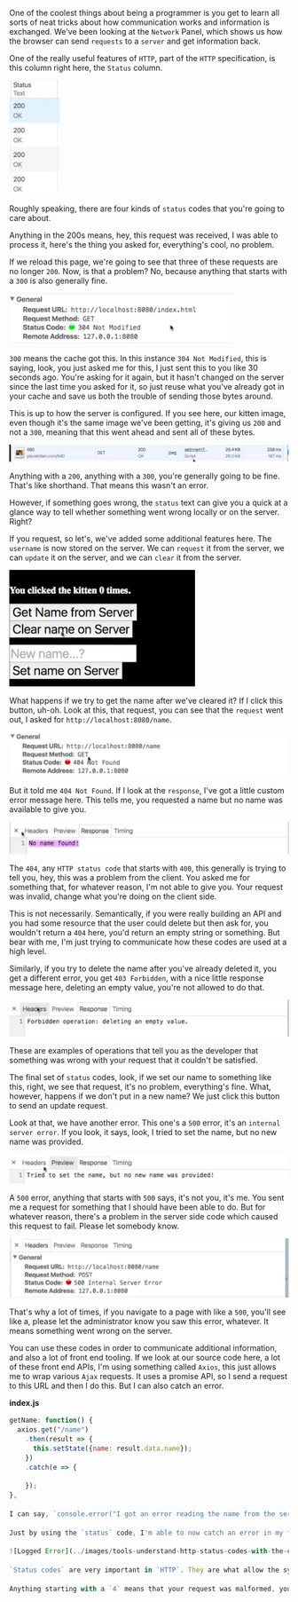 One of the coolest things about being a programmer is you get to learn all sorts of neat tricks about how communication works and information is exchanged. We've been looking at the `Network` Panel, which shows us how the browser can send `requests` to a `server` and get information back.

One of the really useful features of `HTTP`, part of the `HTTP` specification, is this column right here, the `Status` column. 

![Status Column](../images/tools-understand-http-status-codes-with-the-chrome-devtools-status-column.png)

Roughly speaking, there are four kinds of `status` codes that you're going to care about.

Anything in the 200s means, hey, this request was received, I was able to process it, here's the thing you asked for, everything's cool, no problem.

If we reload this page, we're going to see that three of these requests are no longer `200`. Now, is that a problem? No, because anything that starts with a `300` is also generally fine.

![300 Status](../images/tools-understand-http-status-codes-with-the-chrome-devtools-status-300.png)

`300` means the cache got this. In this instance `304 Not Modified`, this is saying, look, you just asked me for this, I just sent this to you like 30 seconds ago. You're asking for it again, but it hasn't changed on the server since the last time you asked for it, so just reuse what you've already got in your cache and save us both the trouble of sending those bytes around.

This is up to how the server is configured. If you see here, our kitten image, even though it's the same image we've been getting, it's giving us `200` and not a `300`, meaning that this went ahead and sent all of these bytes.

![200 Status](../images/tools-understand-http-status-codes-with-the-chrome-devtools-bytes-sent.png)

Anything with a `200`, anything with a `300`, you're generally going to be fine. That's like shorthand. That means this wasn't an error.

However, if something goes wrong, the `status` text can give you a quick at a glance way to tell whether something went wrong locally or on the server. Right?

If you request, so let's, we've added some additional features here. The `username` is now stored on the server. We can `request` it from the server, we can `update` it on the server, and we can `clear` it from the server.

![Username Actions](../images/tools-understand-http-status-codes-with-the-chrome-devtools-username.png)

What happens if we try to get the name after we've cleared it? If I click this button, uh-oh. Look at this, that request, you can see that the `request` went out, I asked for `http://localhost:8080/name`.

![404 Not Found](../images/tools-understand-http-status-codes-with-the-chrome-devtools-404-not-found.png)

But it told me `404 Not Found`. If I look at the `response`, I've got a little custom error message here. This tells me, you requested a name but no name was available to give you.

![Response Error Message](../images/tools-understand-http-status-codes-with-the-chrome-devtools-response-error-message.png)

The `404`, any `HTTP status code` that starts with `400`, this generally is trying to tell you, hey, this was a problem from the client. You asked me for something that, for whatever reason, I'm not able to give you. Your request was invalid, change what you're doing on the client side.

This is not necessarily. Semantically, if you were really building an API and you had some resource that the user could delete but then ask for, you wouldn't return a `404` here, you'd return an empty string or something. But bear with me, I'm just trying to communicate how these codes are used at a high level.

Similarly, if you try to delete the name after you've already deleted it, you get a different error, you get `403 Forbidden`, with a nice little response message here, deleting an empty value, you're not allowed to do that.

![403 Response Message](../images/tools-understand-http-status-codes-with-the-chrome-devtools-403-response-message.png)

These are examples of operations that tell you as the developer that something was wrong with your request that it couldn't be satisfied.

The final set of `status` codes, look, if we set our name to something like this, right, we see that request, it's no problem, everything's fine. What, however, happens if we don't put in a new name? We just click this button to send an update request.

Look at that, we have another error. This one's a `500` error, it's an `internal server error`. If you look, it says, look, I tried to set the name, but no new name was provided.

![500 Response Message](../images/tools-understand-http-status-codes-with-the-chrome-devtools-500-response-message.png)

A `500` error, anything that starts with `500` says, it's not you, it's me. You sent me a request for something that I should have been able to do. But for whatever reason, there's a problem in the server side code which caused this request to fail. Please let somebody know.

![500 Error Header](../images/tools-understand-http-status-codes-with-the-chrome-devtools-500-error-header.png)

That's why a lot of times, if you navigate to a page with like a `500`, you'll see like a, please let the administrator know you saw this error, whatever. It means something went wrong on the server.

You can use these codes in order to communicate additional information, and also a lot of front end tooling. If we look at our source code here, a lot of these front end APIs, I'm using something called `Axios`, this just allows me to wrap various `Ajax` requests. It uses a promise API, so I send a request to this URL and then I do this. But I can also catch an error.

**index.js**
```javascript
getName: function() {
  axios.get("/name")
    .then(result => {
      this.setState({name: result.data.name});
    })
    .catch(e => {

    });
},

I can say, `console.error("I got an error reading the name from the server", e)`, and I can log out that error.

Just by using the `status` code, I'm able to now catch an error in my front end code. Right? I've got the same information that I was seeing on the `Network` Panel.

![Logged Error](../images/tools-understand-http-status-codes-with-the-chrome-devtools-console-logged-error.png)

`Status codes` are very important in `HTTP`. They are what allow the system to know if things are working or not. At a glance, remember anything starting with a `2` is fine, anything starting with a `3` is usually better than fine, it means it didn't even have to send you anything.

Anything starting with a `4` means that your request was malformed, you're requesting something it can't give you. Anything starting with a `5` means that there's a problem on the server, it's not your fault, they just have a bug, they're not handling some sort of edge case, and you should let somebody know.